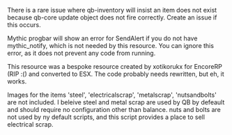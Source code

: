 There is a rare issue where qb-inventory will insist an item does not exist because qb-core update object does not fire correctly. Create an issue if this occurs.

Mythic progbar will show an error for SendAlert if you do not have mythic_notify, which is not needed by this resource. You can ignore this error, as it does not prevent any code from running.

This resource was a bespoke resource created by xotikorukx for EncoreRP (RIP :() and converted to ESX. The code probably needs rewritten, but eh, it works.

Images for the items 'steel', 'electricalscrap', 'metalscrap', 'nutsandbolts' are not included. I beleive steel and metal scrap are used by QB by defeault and should require no configuration other than balance. nuts and bolts are not used by ny default scripts, and this script provides a place to sell electrical scrap.